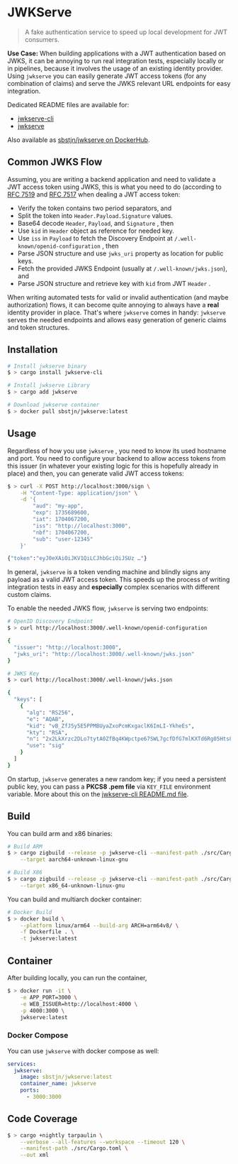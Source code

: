 # JWKServe

> A fake authentication service to speed up local development for JWT consumers.

**Use Case:** When building applications with a JWT authentication based on JWKS, it can be annoying to run real integration tests, especially locally or in pipelines, because it involves the usage of an existing identity provider. Using `jwkserve` you can easily generate JWT access tokens (for any combination of claims) and serve the JWKS relevant URL endpoints for easy integration.

Dedicated README files are available for:

* [jwkserve-cli](./src/jwkserve-cli/README.md)
* [jwkserve](./src/jwkserve/README.md)

Also available as [sbstjn/jwkserve on DockerHub](https://hub.docker.com/repository/docker/sbstjn/jwkserve/general).

## Common JWKS Flow

Assuming, you are writing a backend application and need to validate a JWT access token using JWKS, this is what you need to do (according to [RFC 7519](https://datatracker.ietf.org/doc/html/rfc7519) and [RFC 7517](https://datatracker.ietf.org/doc/html/rfc7517) when dealing a JWT access token:

* Verify the token contains two period separators, and
* Split the token into `Header.Payload.Signature` values.
* Base64 decode `Header`, `Payload`, and `Signature` , then
* Use `kid` in `Header` object as reference for needed key.
* Use `iss` in `Payload` to fetch the Discovery Endpoint at `/.well-known/openid-configuration` , then
* Parse JSON structure and use `jwks_uri` property as location for public keys.
* Fetch the provided JWKS Endpoint (usually at `/.well-known/jwks.json`), and
* Parse JSON structure and retrieve key with `kid` from JWT `Header` .

When writing automated tests for valid or invalid authentication (and maybe authorization) flows, it can become quite annoying to always have a __real__ identity provider in place. That's where `jwkserve` comes in handy: `jwkserve` serves the needed endpoints and allows easy generation of generic claims and token structures.

## Installation

```bash
# Install jwkserve binary
$ > cargo install jwkserve-cli

# Install jwkserve Library
$ > cargo add jwkserve

# Download jwkserve container
$ > docker pull sbstjn/jwkserve:latest
```

## Usage

Regardless of how you use `jwkserve` , you need to know its used hostname and port. You need to configure your backend to allow access tokens from this issuer (in whatever your existing logic for this is hopefully already in place) and then, you can generate valid JWT access tokens:

```bash
$ > curl -X POST http://localhost:3000/sign \
    -H "Content-Type: application/json" \
    -d '{
        "aud": "my-app",
        "exp": 1735689600,
        "iat": 1704067200,
        "iss": "http://localhost:3000",
        "nbf": 1704067200,
        "sub": "user-12345"
    }'

{"token":"eyJ0eXAiOiJKV1QiLCJhbGciOiJSUz …"}
```

In general, `jwkserve` is a token vending machine and blindly signs any payload as a valid JWT access token. This speeds up the process of writing integration tests in easy and __especially__ complex scenarios with different custom claims.

To enable the needed JWKS flow, `jwkserve` is serving two endpoints:

```bash
# OpenID Discovery Endpoint
$ > curl http://localhost:3000/.well-known/openid-configuration

{
  "issuer": "http://localhost:3000",
  "jwks_uri": "http://localhost:3000/.well-known/jwks.json"
}

# JWKS Key
$ > curl http://localhost:3000/.well-known/jwks.json

{
  "keys": [
    {
      "alg": "RS256",
      "e": "AQAB",
      "kid": "vB_ZfJ5y5E5PPMBUyaZxoPcmKxgaclK6ImLI-YkheEs",
      "kty": "RSA",
      "n": "2x2LkXrzc2DLo7tytA0ZfBq4KWpctpe67SWL7gcfDfG7mlKXTd6Rg05Hts8i7gLPCKb-iFKpm57n …",
      "use": "sig"
    }
  ]
}
```

On startup, `jwkserve` generates a new random key; if you need a persistent public key, you can pass a **PKCS8 .pem file** via `KEY_FILE` environment variable. More about this on the [jwkserve-cli README.md file](./src/jwkserve-cli/README.md).

## Build

You can build arm and x86 binaries:

```bash
# Build ARM
$ > cargo zigbuild --release -p jwkserve-cli --manifest-path ./src/Cargo.toml \
    --target aarch64-unknown-linux-gnu

# Build X86
$ > cargo zigbuild --release -p jwkserve-cli --manifest-path ./src/Cargo.toml \
    --target x86_64-unknown-linux-gnu
```

You can build and multiarch docker container:

```bash
# Docker Build
$ > docker build \
    --platform linux/arm64 --build-arg ARCH=arm64v8/ \
    -f Dockerfile . \
    -t jwkserve:latest
```

## Container

After building locally, you can run the container,

```bash
$ > docker run -it \
    -e APP_PORT=3000 \
    -e WEB_ISSUER=http://localhost:4000 \
    -p 4000:3000 \
    jwkserve:latest
```

### Docker Compose

You can use `jwkserve` with docker compose as well:

```yaml
services:
  jwkserve:
    image: sbstjn/jwkserve:latest
    container_name: jwkserve
    ports:
      - 3000:3000
```

## Code Coverage

```bash
$ > cargo +nightly tarpaulin \
    --verbose --all-features --workspace --timeout 120 \
    --manifest-path ./src/Cargo.toml \
    --out xml
```